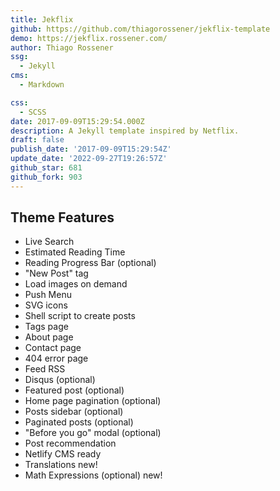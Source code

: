 ```yaml
---
title: Jekflix
github: https://github.com/thiagorossener/jekflix-template
demo: https://jekflix.rossener.com/
author: Thiago Rossener
ssg:
  - Jekyll
cms:
  - Markdown

css:
  - SCSS
date: 2017-09-09T15:29:54.000Z
description: A Jekyll template inspired by Netflix.
draft: false
publish_date: '2017-09-09T15:29:54Z'
update_date: '2022-09-27T19:26:57Z'
github_star: 681
github_fork: 903
---
```

## Theme Features

- Live Search
- Estimated Reading Time
- Reading Progress Bar (optional)
- "New Post" tag
- Load images on demand
- Push Menu
- SVG icons
- Shell script to create posts
- Tags page
- About page
- Contact page
- 404 error page
- Feed RSS
- Disqus (optional)
- Featured post (optional)
- Home page pagination (optional)
- Posts sidebar (optional)
- Paginated posts (optional)
- "Before you go" modal (optional)
- Post recommendation
- Netlify CMS ready
- Translations new!
- Math Expressions (optional) new!
